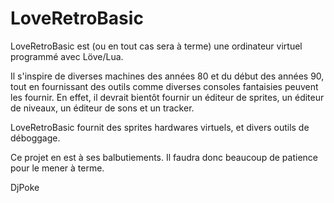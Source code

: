 # LoveRetroBasic
LoveRetroBasic est (ou en tout cas sera à terme) une ordinateur virtuel programmé avec Löve/Lua.

Il s'inspire de diverses machines des années 80 et du début des années 90, tout en fournissant des outils comme diverses consoles fantaisies peuvent les fournir.
En effet, il devrait bientôt fournir un éditeur de sprites, un éditeur de niveaux, un éditeur de sons et un tracker.

LoveRetroBasic fournit des sprites hardwares virtuels, et divers outils de déboggage.

Ce projet en est à ses balbutiements. Il faudra donc beaucoup de patience pour le mener à terme.

DjPoke
